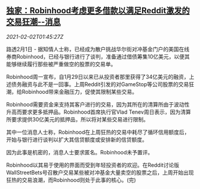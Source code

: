 <!--1612232596000-->
[独家：Robinhood考虑更多借款以满足Reddit激发的交易狂潮--消息](https://cn.reuters.com/article/exclusive-robinhood-borrowing-0201-mon-idCNKBS2A204V)
------

<div><i>2021-02-02T01:45:27Z</i></div><p>路透2月1日 - 据知情人士称，已经成为散户挑战华尔街对冲基金门户的美国在线券商Robinhood，已经与银行进行了谈判，准备通过借债筹集10亿美元，以便其能够继续履行那些被严重做空的股票的交易单。</p><p>Robinhood周一宣布，自1月29日以来已从投资者那里获得了34亿美元的融资，上述债务融资与此不是一回事。上周Reddit引发的对GameStop等公司股票的交易狂潮，给Robinhood带来金融压力，促使其限制某些交易。</p><p>Robinhood需要资金来支持其客户进行的交易，因为其所在的清算所由于波动性升高而要求更多抵押品。Robinhood首席执行官Vlad Tenev周日表示，因为清算所要求提供30亿美元的抵押品，所以将对某些交易进行限制。</p><p>其中一位消息人士称，Robinhood在上周狂热的交易中耗尽了循环信用额度后，开始与银行进行谈判以扩大其信贷额度或安排新的信贷额度。</p><p>因为此事是机密的，消息人士要求匿名。Robinhood未予置评。</p><p>Robinhood以其易于使用的界面而受到年轻投资者的欢迎。在Reddit讨论版WallStreetBets号召散户交易某些被对冲基金大量卖空的股票之后，上周开始出现狂热的交易浪潮，而Robinhood则处于此事的核心。(完)</p>
